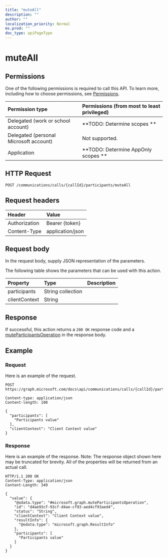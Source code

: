 ```yaml
---
title: "muteAll"
description: ""
author: ""
localization_priority: Normal
ms.prod: ""
doc_type: apiPageType
---
```


# muteAll



## Permissions
One of the following permissions is required to call this API. To learn more, including how to choose permissions, see [Permissions](/concepts/permissions-reference.md).

|Permission type|Permissions (from most to least privileged)|
|:---|:---|
|Delegated (work or school account)|**TODO: Determine scopes **|
|Delegated (personal Microsoft account)|Not supported.|
|Application|**TODO: Determine AppOnly scopes **|

## HTTP Request
<!-- {
  "blockType": "ignored"
}
-->
``` http
POST /communications/calls/{callId}/participants/muteAll
```

## Request headers
|Header|Value|
|:---|:---|
|Authorization|Bearer {token}|
|Content-Type|application/json|

## Request body
In the request body, supply JSON representation of the parameters.

The following table shows the parameters that can be used with this action.

|Property|Type|Description|
|:---|:---|:---|
|participants|String collection||
|clientContext|String||



## Response
If successful, this action returns a `200 OK` response code and a [muteParticipantsOperation](../resources/muteParticipantsOperation.md) in the response body.

## Example

### Request
Here is an example of the request.
<!-- {
  "blockType": "request",
  "name": "participant_muteall"
}
-->
``` http
POST https://graph.microsoft.com/docs\api/communications/calls/{callId}/participants/muteAll

Content-type: application/json
Content-length: 100

{
  "participants": [
    "Participants value"
  ],
  "clientContext": "Client Context value"
}
```

### Response
Here is an example of the response. Note: The response object shown here may be truncated for brevity. All of the properties will be returned from an actual call.
<!-- {
  "blockType": "response",
  "truncated": true,
  "@odata.type": "microsoft.graph.muteparticipantsoperation"
}
-->
``` http
HTTP/1.1 200 OK
Content-Type: application/json
Content-Length: 349

{
  "value": {
    "@odata.type": "#microsoft.graph.muteParticipantsOperation",
    "id": "d4ae93cf-93cf-d4ae-cf93-aed4cf93aed4",
    "status": "String",
    "clientContext": "Client Context value",
    "resultInfo": {
      "@odata.type": "microsoft.graph.ResultInfo"
    },
    "participants": [
      "Participants value"
    ]
  }
}
```

